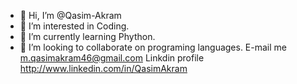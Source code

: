 - 👋 Hi, I’m @Qasim-Akram
- 👀 I’m interested in Coding.
- 🌱 I’m currently learning Phython.
- 💞️ I’m looking to collaborate on programing languages.
    E-mail me m.qasimakram46@gmail.com
    Linkdin profile   http://www.linkedin.com/in/QasimAkram

<!---
Qasim-Akram/Qasim-Akram is a ✨ special ✨ repository because its `README.md` (this file) appears on your GitHub profile.
You can click the Preview link to take a look at your changes.
--->
